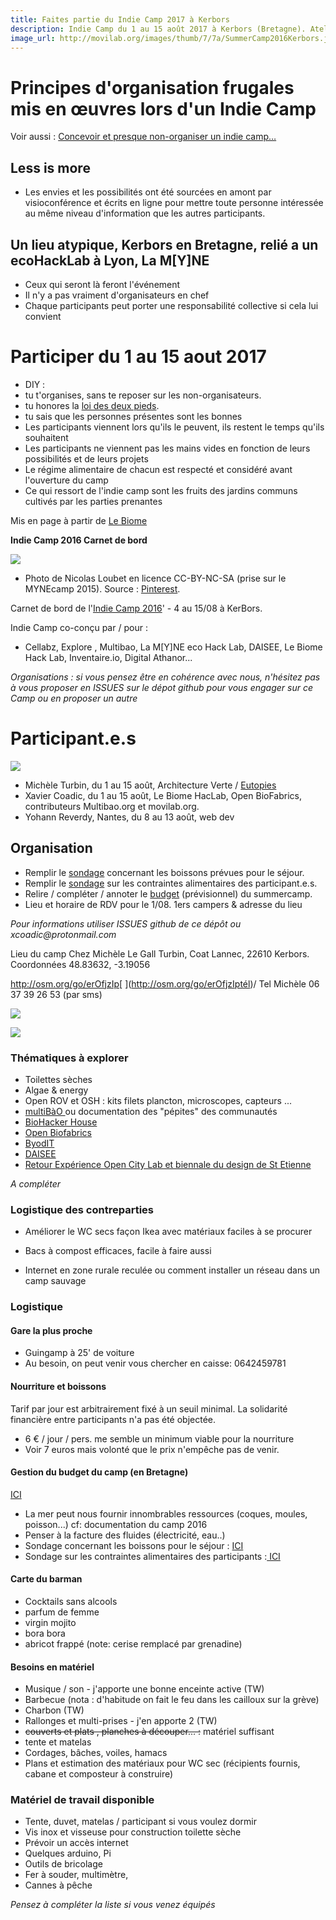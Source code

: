 ```yaml
---
title: Faites partie du Indie Camp 2017 à Kerbors
description: Indie Camp du 1 au 15 août 2017 à Kerbors (Bretagne). Ateliers, jeux, conférences, organisation, Learning by Doing. Organisations et Retours d'expériences et de pratiques qui ont eu lieu de différents Indie Camps. Makers, Hackers, Ingenious People, Ecologists, Philosophers
image_url: http://movilab.org/images/thumb/7/7a/SummerCamp2016Kerbors.jpeg/180px-SummerCamp2016Kerbors.jpeg
---
```



# Principes d'organisation frugales mis en œuvres lors d'un Indie Camp

Voir aussi : [Concevoir et presque non-organiser un indie camp…](https://medium.com/we-are-biomers/concevoir-et-presque-non-organiser-un-summer-camp-79ae19947e08#.v3eo4hfqf)

## Less is more

* Les envies et les possibilités ont été sourcées en amont par visioconférence et écrits en ligne pour mettre toute personne intéressée au même niveau d'information que les autres participants.

## Un lieu atypique, Kerbors en Bretagne, relié a un ecoHackLab à Lyon, La M[Y]NE

* Ceux qui seront là feront l'événement
* Il n'y a pas vraiment d'organisateurs en chef
* Chaque participants peut porter une responsabilité collective si cela lui convient

# Participer du 1 au 15 aout 2017

* DIY :
 * tu t'organises, sans te reposer sur les non-organisateurs.
 * tu honores la [loi des deux pieds](https://fr.wikipedia.org/wiki/M%C3%A9thodologie_Forum_Ouvert#M.C3.A9thode).
 * tu sais que les personnes présentes sont les bonnes
* Les participants viennent lors qu'ils le peuvent, ils restent le temps qu'ils souhaitent
* Les participants ne viennent pas les mains vides en fonction de leurs possibilités et de leurs projets
* Le régime alimentaire de chacun est respecté et considéré avant l'ouverture du camp
* Ce qui ressort de l'indie camp sont les fruits des jardins communs cultivés par les parties prenantes

Mis en page à partir de [Le Biome](https://github.com/LeBiome/summer_camp_2016/blob/master/README.md)


**Indie Camp 2016 Carnet de bord**

![](https://hackpad-attachments.s3.amazonaws.com/hackpad.com_LxNyipOhh0I_p.62368_1457084494142_8a87609548897e9286d4001e884bc950.jpg)

*   Photo de Nicolas Loubet en licence CC-BY-NC-SA (prise sur le MYNEcamp 2015). Source : [Pinterest](https://fr.pinterest.com/pin/188729040611270601/). 

Carnet de bord de  l'[Indie Camp 2016](https://github.com/LeBiome/summer_camp_2016/blob/master/README.md)' - 4 au 15/08 à KerBors. 


Indie Camp co-conçu par / pour :

* Cellabz, Explore , Multibao, La M[Y]NE eco Hack Lab, DAISEE, Le Biome Hack Lab, Inventaire.io, Digital Athanor...

_Organisations : si vous pensez être en cohérence avec nous, n'hésitez pas à vous proposer en ISSUES sur le dépot github pour vous engager sur ce Camp ou en proposer un autre_

# Participant.e.s

![](http://movilab.org/images/9/92/AlbumsharypicSummerCamp2016Kerbors.png)

* Michèle Turbin, du 1 au 15 août, Architecture Verte / [Eutopies](http://eutopies.org/)
* Xavier Coadic, du 1 au 15 août, Le Biome HacLab, Open BioFabrics, contributeurs Multibao.org et movilab.org.
* Yohann Reverdy, Nantes, du 8 au 13 août, web dev 

## Organisation

*   Remplir le [sondage](https://docs.google.com/forms/d/1ajXK5g2ZABNEu5uS4aebo-UGyRUy_0Oi5uiWVw2A4iE/viewform)  concernant les boissons prévues pour le séjour. 
*   Remplir le [sondage](https://docs.google.com/forms/d/1LAzx6Xq3bG9rp_NRn4Q-PXiht_xRT6vI1nYQ5WvNVek/viewform) sur les contraintes alimentaires des participant.e.s.
*   Relire / compléter / annoter le [budget](https://docs.google.com/spreadsheets/d/1nMY2ziEzQi8kptmyg3vIZqzTSqnBMsnr5FJXuPn1KL4/edit?usp=sharing) (prévisionnel) du summercamp.
*   Lieu et horaire de RDV pour le 1/08. 1ers campers & adresse du lieu

_Pour informations utiliser ISSUES github de ce dépôt ou xcoadic@protonmail.com_

Lieu du camp Chez Michèle Le Gall Turbin, Coat Lannec, 22610 Kerbors. Coordonnées 48.83632, -3.19056 

[](http://osm.org/go/erOfjzIp)http://osm.org/go/erOfjzIp[ ](http://osm.org/go/erOfjzIptél)/ Tel Michèle 06 37 39 26 53 (par sms)

![](https://hackpad-attachments.s3.amazonaws.com/hackpad.com_LxNyipOhh0I_p.594514_1469543819719_CoatLannec-carte1.png)

![](https://framapic.org/vGptG2DMS7xv/3o6YnXFm8Blz)

### Thématiques à explorer

*   Toilettes sèches
*   Algae & energy
*   Open ROV et OSH : kits filets plancton, microscopes, capteurs ...
*   [multiBàO ](http://www.multibao.org/) ou documentation des "pépites" des communautés
*   [BioHacker House](https://github.com/LeBiome/biohacker_house_project/blob/master/README.md)
*   [Open Biofabrics](https://github.com/OpenBioFabrics/scoby) 
*   [ByodIT](https://lebiome.github.io/#LeBiome/winogradsky_project)
*   [DAISEE](http://daisee.org/)
*   [Retour Expérience Open City Lab et biennale du design de St Etienne](http://movilab.org/index.php?title=Portail:Dm1TL/triptyque)

_A compléter_

### Logistique des contreparties

* Améliorer le WC secs façon Ikea avec matériaux faciles à se procurer

* Bacs à compost efficaces, facile à faire aussi

* Internet en zone rurale reculée ou comment installer un réseau dans un camp sauvage


### Logistique

#### Gare la plus proche

*   Guingamp à 25' de voiture
*   Au besoin, on peut venir vous chercher en caisse: 0642459781

#### Nourriture et boissons

Tarif par jour est arbitrairement fixé à un seuil minimal. La solidarité financière entre participants n'a pas été objectée.

*   6 € / jour / pers. me semble un minimum viable pour la nourriture
*   Voir 7 euros mais volonté que le prix n'empêche pas de venir.

#### Gestion du budget du camp (en Bretagne)

[ICI](https://docs.google.com/spreadsheets/d/1nMY2ziEzQi8kptmyg3vIZqzTSqnBMsnr5FJXuPn1KL4/edit?usp=sharing) 
* La mer peut nous fournir innombrables ressources (coques, moules, poisson...) cf: documentation du camp 2016
* Penser à la facture des fluides (électricité, eau..)
* Sondage concernant les boissons pour le séjour : [ICI](https://docs.google.com/forms/d/1ajXK5g2ZABNEu5uS4aebo-UGyRUy_0Oi5uiWVw2A4iE/viewform) 
* Sondage sur les contraintes alimentaires des participants :[ ICI](https://docs.google.com/forms/d/1LAzx6Xq3bG9rp_NRn4Q-PXiht_xRT6vI1nYQ5WvNVek/viewform) 

#### Carte du barman

*   Cocktails sans alcools
 *   parfum de femme
 *   virgin mojito
 *   bora bora
 *   abricot frappé (note: cerise remplacé par grenadine)
#### Besoins en matériel

*   Musique / son - j'apporte une bonne enceinte active (TW) 
*   Barbecue (nota : d'habitude on fait le feu dans les cailloux sur la grève)
*   Charbon (TW)
*   Rallonges et multi-prises - j'en apporte 2 (TW)
*   <s>couverts et plats , planches à découper... :</s> matériel suffisant 
*   tente et matelas
*   Cordages, bâches, voiles, hamacs
*   Plans et estimation des matériaux pour WC sec (récipients fournis, cabane et composteur à construire)

### Matériel de travail disponible

*   Tente, duvet, matelas / participant si vous voulez dormir 
*   Vis inox et visseuse pour construction toilette sèche
*   Prévoir un accès internet
*   Quelques arduino, Pi
*   Outils de bricolage 
*   Fer à souder, multimètre, 
*   Cannes à pêche

_Pensez à compléter la liste si vous venez équipés_
